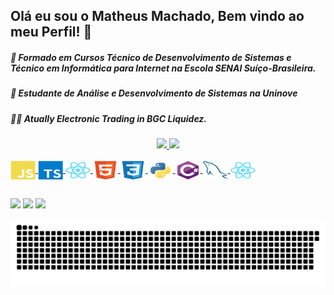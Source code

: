##  Olá eu sou o Matheus Machado, Bem vindo ao meu Perfil! 👋

##### 👾 Formado em Cursos Técnico de Desenvolvimento de Sistemas e Técnico em Informática para Internet na Escola SENAI Suíço-Brasileira.
##### 👾 Estudante de Análise e Desenvolvimento de Sistemas na Uninove
##### 🤝🏾 Atually Electronic Trading in BGC Liquidez.
<div align="center">
  <a href="https://github.com/mathxusohai">
  <img height="175em" src="https://github-readme-stats.vercel.app/api?username=mathxusohai&show_icons=true&theme=outrun&include_all_commits=true&count_private=true"/>
  <img height="175em" src="https://github-readme-stats.vercel.app/api/top-langs/?username=mathxusohai&layout=compact&langs_count=7&theme=outrun "/>
</div>
 <div style="display: inline_block"><br>
  <img align="center" alt="matt-Js" height="30" width="40" src="https://raw.githubusercontent.com/devicons/devicon/master/icons/javascript/javascript-plain.svg">
  <img align="center" alt="matt-Ts" height="30" width="40" src="https://raw.githubusercontent.com/devicons/devicon/master/icons/typescript/typescript-plain.svg">
  <img align="center" alt="matt-React" height="30" width="40" src="https://raw.githubusercontent.com/devicons/devicon/master/icons/react/react-original.svg">
  <img align="center" alt="matt-HTML" height="30" width="40" src="https://raw.githubusercontent.com/devicons/devicon/master/icons/html5/html5-original.svg">
  <img align="center" alt="matt-CSS" height="30" width="40" src="https://raw.githubusercontent.com/devicons/devicon/master/icons/css3/css3-original.svg">
  <img align="center" alt="matt-Python" height="30" width="40" src="https://raw.githubusercontent.com/devicons/devicon/master/icons/python/python-original.svg">
  <img align="center" alt="matt-Csharp" height="30" width="40" src="https://raw.githubusercontent.com/devicons/devicon/master/icons/csharp/csharp-original.svg">
  <img align="center" alt="Matt-mysql" height="30" width="40" src="https://raw.githubusercontent.com/devicons/devicon/master/icons/mysql/mysql-original.svg">
  <img align="center" alt="Matt-React" height="30" width="40" src="https://raw.githubusercontent.com/devicons/devicon/master/icons/react/react-original.svg">





</div>
  
  ##
<div> 
  <a href="https://www.instagram.com/mathxusss/" target="_blank"><img src="https://img.shields.io/badge/-Instagram-%23E4405F?style=for-the-badge&logo=instagram&logoColor=white" target="_blank"></a>
  <a href = "mailto:matheus45784@gmail.com"><img src="https://img.shields.io/badge/-Gmail-%23333?style=for-the-badge&logo=gmail&logoColor=white" target="_blank"></a>
  <a href="https://www.linkedin.com/in/matheus-machado-769949200/" target="_blank"><img src="https://img.shields.io/badge/-LinkedIn-%230077B5?style=for-the-badge&logo=linkedin&logoColor=white" target="_blank"></a>

   ![Snake animation](https://github.com/mathxusohai/mathxusohai/blob/output/github-contribution-grid-snake.svg)
 
</div>

